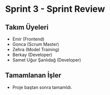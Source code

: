 #  Sprint 3 - Sprint Review

## Takım Üyeleri
- Emir (Frontend)
- Gonca (Scrum Master)
- Zehra (Model Training)
- Berkay (Developer)
- Samet Uğur Şanlıdağ (Developer)

## Tamamlanan İşler
- Proje baştan sonra tamamldı.
